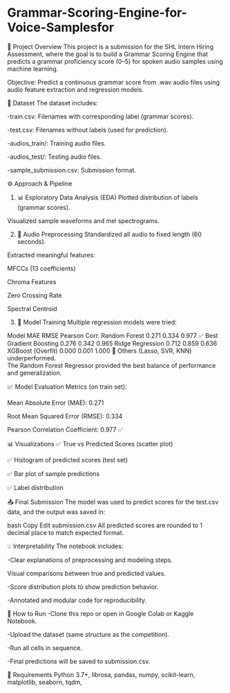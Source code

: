 # Grammar-Scoring-Engine-for-Voice-Samplesfor
🎯 Project Overview
This project is a submission for the SHL Intern Hiring Assessment, where the goal is to build a Grammar Scoring Engine that predicts a grammar proficiency score (0–5) for spoken audio samples using machine learning.

Objective: Predict a continuous grammar score from .wav audio files using audio feature extraction and regression models.

📁 Dataset
The dataset includes:

-train.csv: Filenames with corresponding label (grammar scores).

-test.csv: Filenames without labels (used for prediction).

-audios_train/: Training audio files.

-audios_test/: Testing audio files.

-sample_submission.csv: Submission format.

⚙️ Approach & Pipeline
1. 📊 Exploratory Data Analysis (EDA)
Plotted distribution of labels (grammar scores).

Visualized sample waveforms and mel spectrograms.

2. 🎵 Audio Preprocessing
Standardized all audio to fixed length (60 seconds).

Extracted meaningful features:

MFCCs (13 coefficients)

Chroma Features

Zero Crossing Rate

Spectral Centroid

3. 🧠 Model Training
Multiple regression models were tried:

Model	MAE	RMSE	Pearson Corr.
Random Forest	0.271	0.334	0.977 ✅ Best
Gradient Boosting	0.276	0.342	0.965
Ridge Regression	0.712	0.859	0.636
XGBoost (Overfit)	0.000	0.001	1.000 🚫
Others (Lasso, SVR, KNN) underperformed.			
The Random Forest Regressor provided the best balance of performance and generalization.

📈 Model Evaluation
Metrics (on train set):

Mean Absolute Error (MAE): 0.271

Root Mean Squared Error (RMSE): 0.334

Pearson Correlation Coefficient: 0.977 ✅

📊 Visualizations
✅ True vs Predicted Scores (scatter plot)

✅ Histogram of predicted scores (test set)

✅ Bar plot of sample predictions

✅ Label distribution

📤 Final Submission
The model was used to predict scores for the test.csv data, and the output was saved in:

bash
Copy
Edit
submission.csv
All predicted scores are rounded to 1 decimal place to match expected format.

💡 Interpretability
The notebook includes:

-Clear explanations of preprocessing and modeling steps.

Visual comparisons between true and predicted values.

-Score distribution plots to show prediction behavior.

-Annotated and modular code for reproducibility.

🚀 How to Run
-Clone this repo or open in Google Colab or Kaggle Notebook.

-Upload the dataset (same structure as the competition).

-Run all cells in sequence.

-Final predictions will be saved to submission.csv.

📌 Requirements
Python 3.7+, 
librosa, 
pandas, 
numpy, 
scikit-learn, 
matplotlib, 
seaborn, 
tqdm, 
